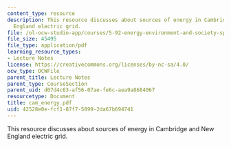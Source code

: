 ```yaml
---
content_type: resource
description: This resource discusses about sources of energy in Cambridge and New
  England electric grid.
file: /ol-ocw-studio-app/courses/5-92-energy-environment-and-society-spring-2007/42528e0efcf187f758992da67b694741_cam_energy.pdf
file_size: 45495
file_type: application/pdf
learning_resource_types:
- Lecture Notes
license: https://creativecommons.org/licenses/by-nc-sa/4.0/
ocw_type: OCWFile
parent_title: Lecture Notes
parent_type: CourseSection
parent_uid: d07d4c63-af56-07ae-fe6c-aea9a8684067
resourcetype: Document
title: cam_energy.pdf
uid: 42528e0e-fcf1-87f7-5899-2da67b694741
---
```

This resource discusses about sources of energy in Cambridge and New England electric grid.